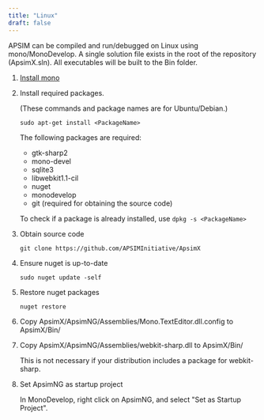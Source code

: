 ```yaml
---
title: "Linux"
draft: false
---
```


APSIM can be compiled and run/debugged on Linux using mono/MonoDevelop. A single solution file exists in the root of the repository (ApsimX.sln). All executables will be built to the Bin folder.

1. [Install mono](http://www.mono-project.com/download/stable/#download-lin)

2. Install required packages.

	(These commands and package names are for Ubuntu/Debian.)

	```sudo apt-get install <PackageName>```
	
	The following packages are required:	
    - gtk-sharp2
	- mono-devel
	- sqlite3
	- libwebkit1.1-cil
	- nuget
	- monodevelop
	- git (required for obtaining the source code)

	To check if a package is already installed, use ```dpkg -s <PackageName>```

3. Obtain source code

	```git clone https://github.com/APSIMInitiative/ApsimX```

3. Ensure nuget is up-to-date

	````sudo nuget update -self````

4. Restore nuget packages

    ````nuget restore````

5. Copy ApsimX/ApsimNG/Assemblies/Mono.TextEditor.dll.config to ApsimX/Bin/

6. Copy ApsimX/ApsimNG/Assemblies/webkit-sharp.dll to ApsimX/Bin/

	This is not necessary if your distribution includes a package for webkit-sharp.

7. Set ApsimNG as startup project

    In MonoDevelop, right click on ApsimNG, and select "Set as Startup Project".
